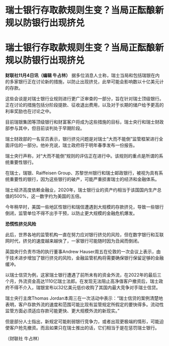 # 瑞士银行存取款规则生变？当局正酝酿新规以防银行出现挤兑

# 瑞士银行存取款规则生变？当局正酝酿新规以防银行出现挤兑

**财联社11月4日讯（编辑 牛占林）**
据多位消息人士称，瑞士当局和包括瑞银在内的多家银行正在讨论新的措施，以防止出现挤兑，此举可能会影响数以十亿美元计的存款。

这些会谈是对瑞士银行业规则进行更广泛审查的一部分，旨在针对瑞士顶级银行。正在讨论的措施包括分阶段提款、征收退出费用，以及对于长期的储户给予更高的利率奖励也在讨论之中。

目前瑞银集团等顶级银行和财富客户将成为这些措施的目标，瑞士央行和瑞士财政部参与其中，但目前谈判处于早期阶段。

瑞士财政部的一名官员表示，银行挤兑问题是对瑞士“大而不能倒”监管框架进行全面评估的一部分。他补充说，瑞士政府将于明年春季发布一份报告。

瑞士央行声称，对“大而不能倒”规则的评估正在进行中。该规则的重点是所谓的系统重要性银行。

在瑞士，瑞银、Raiffeisen
Group、苏黎世州银行和瑞士邮政银行，被视为具有系统重要性的银行，因为这些银行的破产，可能严重损害瑞士的经济和金融体系。

瑞士经济高度依赖金融业，2020年，瑞士银行业的资产约相当于该国国内生产总值的500%，这一数字约为美国的五倍。

今年稍早时，美国一些地区性银行和瑞信遭遇到大规模的存款挤兑，导致一些银行倒闭，监管单位不得不出手干预，以防止更大规模的金融危机爆发。

**恐慌性挤兑风险**

此后，世界各地的监管机构一直在努力应对银行挤兑的风险，但在数字银行和互联网时代，挤兑的速度越来越快了，一家银行可能随时因为丑闻而倒闭。

英国央行负责市场的执行董事Andrew
Hauser周五在伦敦的一次会议上表示，由于技术进步增加了银行挤兑的风险，金融监管机构将需要确保银行保留足够的金融缓冲。

以瑞士信贷为例，这家瑞士银行遭遇了前所未有的资金外流，在2022年的最后三个月，外流资金高达1110亿瑞士法郎。在发现无法阻止高净值客户撤资后，瑞士政府不得不介入，瑞银宣布以32亿美元低价收购了其国内最大竞争对手瑞士信贷。

瑞士央行主席Thomas
Jordan本周三在一次活动中表示：“瑞士信贷的案例清楚地表明，客户存款外流的速度和范围可能比现有监管规定所假定的要快得多。流动性监管方面必须适应存款可能更快、更大规模外流的新现实。”

但是部分人士指出，新规定可能削弱银行竞争力，或者出现更极端的情形，可能迫使客户抢先撤资。而且如果只在瑞士推出的话，它们相当于是在惩罚瑞士银行。

（财联社 牛占林）

